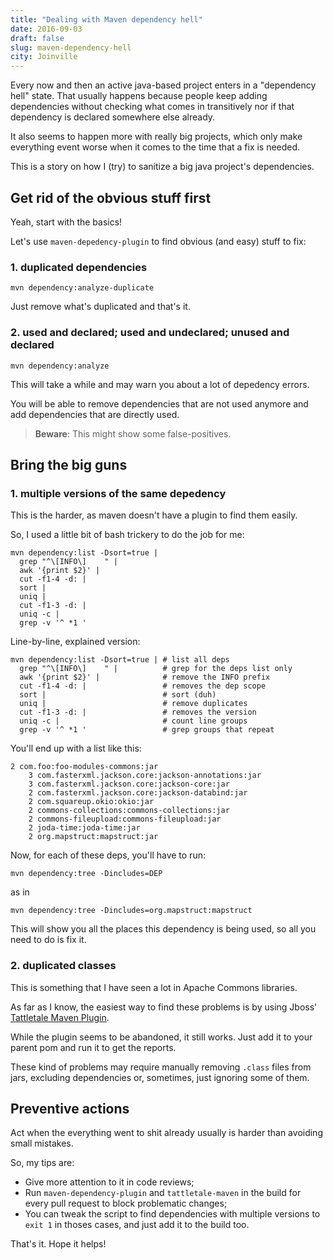 ```yaml
---
title: "Dealing with Maven dependency hell"
date: 2016-09-03
draft: false
slug: maven-dependency-hell
city: Joinville
---
```


Every now and then an active java-based project enters in a "dependency hell" state. That usually happens because people keep adding dependencies without checking what comes in transitively nor if that dependency is declared somewhere else already.

It also seems to happen more with really big projects, which only make everything event worse when it comes to the time that a fix is needed.

This is a story on how I (try) to sanitize a big java project's dependencies.

## Get rid of the obvious stuff first

Yeah, start with the basics!

Let's use `maven-depedency-plugin` to find obvious (and easy) stuff to fix:

### 1. duplicated dependencies

```shell
mvn dependency:analyze-duplicate
```

Just remove what's duplicated and that's it.

### 2. used and declared; used and undeclared; unused and declared

```shell
mvn dependency:analyze
```

This will take a while and may warn you about a lot of depedency errors. 

You will be able to remove dependencies that are not used anymore and add dependencies that are directly used.

> **Beware**: This might show some false-positives.

## Bring the big guns

### 1. multiple versions of the same depedency

This is the harder, as maven doesn't have a plugin to find them easily. 

So, I used a little bit of bash trickery to do the job for me:

```shell
mvn dependency:list -Dsort=true |
  grep "^\[INFO\]    " |
  awk '{print $2}' |
  cut -f1-4 -d: |
  sort |
  uniq |
  cut -f1-3 -d: |
  uniq -c |
  grep -v '^ *1 '
```

Line-by-line, explained version:

```shell
mvn dependency:list -Dsort=true | # list all deps
  grep "^\[INFO\]    " |          # grep for the deps list only
  awk '{print $2}' |              # remove the INFO prefix
  cut -f1-4 -d: |                 # removes the dep scope
  sort |                          # sort (duh)
  uniq |                          # remove duplicates
  cut -f1-3 -d: |                 # removes the version
  uniq -c |                       # count line groups
  grep -v '^ *1 '                 # grep groups that repeat
```

You'll end up with a list like this:

```
2 com.foo:foo-modules-commons:jar
    3 com.fasterxml.jackson.core:jackson-annotations:jar
    3 com.fasterxml.jackson.core:jackson-core:jar
    2 com.fasterxml.jackson.core:jackson-databind:jar
    2 com.squareup.okio:okio:jar
    2 commons-collections:commons-collections:jar
    2 commons-fileupload:commons-fileupload:jar
    2 joda-time:joda-time:jar
    2 org.mapstruct:mapstruct:jar
```

Now, for each of these deps, you'll have to run:

```shell
mvn dependency:tree -Dincludes=DEP
```

as in

```shell
mvn dependency:tree -Dincludes=org.mapstruct:mapstruct
```

This will show you all the places this dependency is being used, so all you need to do is fix it.

### 2. duplicated classes

This is something that I have seen a lot in Apache Commons libraries.

As far as I know, the easiest way to find these problems is by using Jboss' [Tattletale Maven Plugin](http://docs.jboss.org/tattletale/userguide/1.2/en-US/html/maven.html).

While the plugin seems to be abandoned, it still works. Just add it to your parent pom and run it to get the reports.

These kind of problems may require manually removing `.class` files from jars, excluding dependencies or, sometimes, just ignoring some of them.

## Preventive actions

Act when the everything went to shit already usually is harder than avoiding small mistakes.

So, my tips are:

- Give more attention to it in code reviews;
- Run `maven-dependency-plugin` and `tattletale-maven` in the build for every pull request to block problematic changes;
- You can tweak the script to find dependencies with multiple versions to `exit 1` in thoses cases, and just add it to the build too.

That's it. Hope it helps!